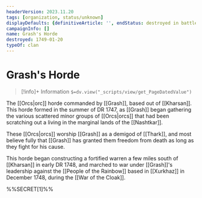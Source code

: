 ```yaml
---
headerVersion: 2023.11.20
tags: [organization, status/unknown]
displayDefaults: {definitiveArticle: '', endStatus: destroyed in battle on, secondaryInfo: ""}
campaignInfo: []
name: Grash's Horde
destroyed: 1749-01-20
typeOf: clan
---
```

# Grash's Horde
>[!info]+ Information
> `$=dv.view("_scripts/view/get_PageDatedValue")`

The [[Orcs|orc]] horde commanded by [[Grash]], based out of [[Kharsan]]. This horde formed in the summer of DR 1747, as [[Grash]] began gathering the various scattered minor groups of [[Orcs|orcs]] that had been scratching out a living in the marginal lands of the [[Nashtkar]]. 

These [[Orcs|orcs]] worship [[Grash]] as a demigod of [[Thark]], and most believe fully that [[Grash]] has granted them freedom from death as long as they fight for his cause. 

This horde began constructing a fortified warren a few miles south of [[Kharsan]] in early DR 1748, and marched to war under [[Grash]]'s leadership against the [[People of the Rainbow]] based in [[Xurkhaz]] in December 1748, during the [[War of the Cloak]]. 

%%SECRET[1]%%